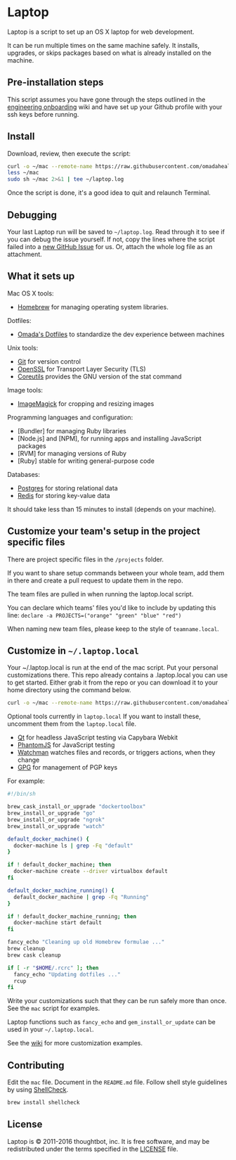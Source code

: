 Laptop
======

Laptop is a script to set up an OS X laptop for web development.

It can be run multiple times on the same machine safely.
It installs, upgrades, or skips packages
based on what is already installed on the machine.

Pre-installation steps
----------------------

This script assumes you have gone through the steps outlined in the
[engineering onboarding](https://wiki.omadahealth.net/doku.php?id=engineering:onboarding) wiki
and have set up your Github profile with your ssh keys before running.

Install
-------

Download, review, then execute the script:

```sh
curl -o ~/mac --remote-name https://raw.githubusercontent.com/omadahealth/laptop/master/mac
less ~/mac
sudo sh ~/mac 2>&1 | tee ~/laptop.log
```

Once the script is done, it's a good idea to quit and relaunch Terminal.

Debugging
---------

Your last Laptop run will be saved to `~/laptop.log`.
Read through it to see if you can debug the issue yourself.
If not, copy the lines where the script failed into a
[new GitHub Issue](https://github.com/omadahealth/laptop/issues/new) for us.
Or, attach the whole log file as an attachment.

What it sets up
---------------

Mac OS X tools:

* [Homebrew] for managing operating system libraries.

[Homebrew]: http://brew.sh/

Dotfiles:

* [Omada's Dotfiles] to standardize the dev experience between machines

[Omada's Dotfiles]: https://github.com/omadahealth/dotfiles

Unix tools:

* [Git] for version control
* [OpenSSL] for Transport Layer Security (TLS)
* [Coreutils] provides the GNU version of the stat command

[Git]: https://git-scm.com/
[OpenSSL]: https://www.openssl.org/
[Coreutils]: http://www.gnu.org/software/coreutils/coreutils.html


Image tools:

* [ImageMagick] for cropping and resizing images

[ImageMagick]: http://www.imagemagick.org/script/index.php

Programming languages and configuration:

* [Bundler] for managing Ruby libraries
* [Node.js] and [NPM], for running apps and installing JavaScript packages
* [RVM] for managing versions of Ruby
* [Ruby] stable for writing general-purpose code

Databases:

* [Postgres] for storing relational data
* [Redis] for storing key-value data

[Postgres]: http://www.postgresql.org/
[Redis]: http://redis.io/

It should take less than 15 minutes to install (depends on your machine).

Customize your team's setup in the project specific files
------------------------------

There are project specific files in the `/projects` folder.

If you want to share setup commands between your whole team, add them in there and create a pull request to update them in the repo.

The team files are pulled in when running the laptop.local script.

You can declare which teams' files you'd like to include by updating this line:
`declare -a PROJECTS=("orange" "green" "blue" "red")`

When naming new team files, please keep to the style of `teamname.local`.

Customize in `~/.laptop.local`
------------------------------

Your ~/.laptop.local is run at the end of the mac script.
Put your personal customizations there.
This repo already contains a .laptop.local you can use to get started.
Either grab it from the repo or you can download it to your home directory using the command below.

```sh
curl -o ~/mac --remote-name https://raw.githubusercontent.com/omadahealth/laptop/master/.laptop.local
```

Optional tools currently in `laptop.local`
If you want to install these, uncomment them from the `laptop.local` file.

* [Qt] for headless JavaScript testing via Capybara Webkit
* [PhantomJS] for JavaScript testing
* [Watchman] watches files and records, or triggers actions, when they change
* [GPG] for management of PGP keys

[Qt]: http://qt-project.org/
[PhantomJS]: http://phantomjs.org/
[Watchman]: https://github.com/facebook/watchman
[GPG]: https://www.gnupg.org/

For example:

```sh
#!/bin/sh

brew_cask_install_or_upgrade "dockertoolbox"
brew_install_or_upgrade "go"
brew_install_or_upgrade "ngrok"
brew_install_or_upgrade "watch"

default_docker_machine() {
  docker-machine ls | grep -Fq "default"
}

if ! default_docker_machine; then
  docker-machine create --driver virtualbox default
fi

default_docker_machine_running() {
  default_docker_machine | grep -Fq "Running"
}

if ! default_docker_machine_running; then
  docker-machine start default
fi

fancy_echo "Cleaning up old Homebrew formulae ..."
brew cleanup
brew cask cleanup

if [ -r "$HOME/.rcrc" ]; then
  fancy_echo "Updating dotfiles ..."
  rcup
fi
```

Write your customizations such that they can be run safely more than once.
See the `mac` script for examples.

Laptop functions such as `fancy_echo` and
`gem_install_or_update`
can be used in your `~/.laptop.local`.

See the [wiki](https://github.com/thoughtbot/laptop/wiki)
for more customization examples.

Contributing
------------

Edit the `mac` file.
Document in the `README.md` file.
Follow shell style guidelines by using [ShellCheck].

```sh
brew install shellcheck
```

[ShellCheck]: http://www.shellcheck.net/about.html

License
-------

Laptop is © 2011-2016 thoughtbot, inc.
It is free software,
and may be redistributed under the terms specified in the [LICENSE] file.

[LICENSE]: LICENSE
